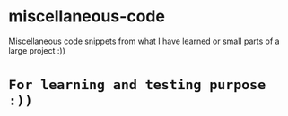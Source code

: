 # miscellaneous-code
Miscellaneous code snippets from what I have learned or small parts of a large project :))

# `For learning and testing purpose :))`
